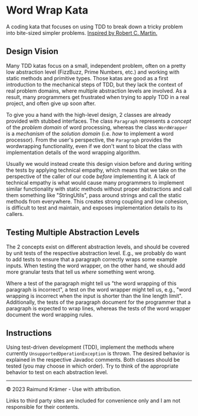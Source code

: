 # Word Wrap Kata

A coding kata that focuses on using TDD to break down a tricky problem into bite-sized simpler problems. [Inspired by Robert C. Martin.](https://thecleancoder.blogspot.com/2010/10/craftsman-62-dark-path.html)

## Design Vision

Many TDD katas focus on a small, independent problem, often on a pretty low abstraction level (FizzBuzz, Prime Numbers, etc.) and working with static methods and primitive types. Those katas are good as a first introduction to the mechanical steps of TDD, but they lack the context of real problem domains, where multiple abstraction levels are involved. As a result, many programmers get frustrated when trying to apply TDD in a real project, and often give up soon after.

To give you a hand with the high-level design, 2 classes are already provided with stubbed interfaces. The class `Paragraph` represents a *concept* of the *problem domain* of word processing, whereas the class `WordWrapper` is a *mechanism* of the *solution domain* (i.e. *how* to implement a word processor). From the user's perspective, the `Paragraph` provides the wordwrapping functionality, even if we don't want to bloat the class with implementation details of the word wrapping algorithm.

Usually we would instead create this design vision before and during writing the tests by applying technical empathy, which means that we take on the perspective of the caller of our code *before* implementing it. A lack of technical empathy is what would cause many programmers to implement similar functionality with static methods without proper abstractions and call them something like "StringUtils", pass around strings and call the static methods from everywhere. This creates strong coupling and low cohesion, is difficult to test and maintain, and exposes implementation details to its callers.

## Testing Multiple Abstraction Levels

The 2 concepts exist on different abstraction levels, and should be covered by unit tests of the respective abstraction level. E.g., we probably do want to add tests to ensure that a paragraph correctly wraps some example inputs. When testing the word wrapper, on the other hand, we should add more granular tests that tell us *where* something went wrong.

Where a test of the paragraph might tell us "the word wrapping of this paragraph is incorrect", a test on the word wrapper might tell us, e.g., "word wrapping is incorrect when the input is shorter than the line length limit". Additionally, the tests of the paragraph document for the programmer that a paragraph is expected to wrap lines, whereas the tests of the word wrapper document the word wrapping rules.

## Instructions

Using test-driven development (TDD), implement the methods where currently `UnsupportedOperationException` is thrown. The desired behavior is explained in the respective Javadoc comments. Both classes should be tested (you may choose in which order). Try to think of the appropriate behavior to test on each abstraction level.

___

© 2023 Raimund Krämer - Use with attribution.

Links to third party sites are included for convenience only and I am not responsible for their contents.
